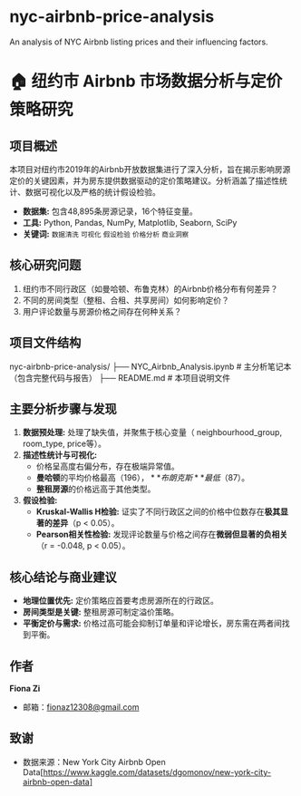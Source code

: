 # nyc-airbnb-price-analysis
An analysis of NYC Airbnb listing prices and their influencing factors.
# 🏠 纽约市 Airbnb 市场数据分析与定价策略研究

## 项目概述

本项目对纽约市2019年的Airbnb开放数据集进行了深入分析，旨在揭示影响房源定价的关键因素，并为房东提供数据驱动的定价策略建议。分析涵盖了描述性统计、数据可视化以及严格的统计假设检验。

- **数据集:** 包含48,895条房源记录，16个特征变量。
- **工具:** Python, Pandas, NumPy, Matplotlib, Seaborn, SciPy
- **关键词:** `数据清洗` `可视化` `假设检验` `价格分析` `商业洞察`

## 核心研究问题

1.  纽约市不同行政区（如曼哈顿、布鲁克林）的Airbnb价格分布有何差异？
2.  不同的房间类型（整租、合租、共享房间）如何影响定价？
3.  用户评论数量与房源价格之间存在何种关系？

## 项目文件结构
nyc-airbnb-price-analysis/
├── NYC_Airbnb_Analysis.ipynb # 主分析笔记本（包含完整代码与报告）
├── README.md # 本项目说明文件

## 主要分析步骤与发现

1.  **数据预处理:** 处理了缺失值，并聚焦于核心变量（ neighbourhood_group, room_type, price等）。
2.  **描述性统计与可视化:**
    - 价格呈高度右偏分布，存在极端异常值。
    - **曼哈顿**的平均价格最高（$196），**布朗克斯**最低（$87）。
    - **整租房源**的价格远高于其他类型。
3.  **假设检验:**
    - **Kruskal-Wallis H检验:** 证实了不同行政区之间的价格中位数存在**极其显著的差异**（p < 0.05）。
    - **Pearson相关性检验:** 发现评论数量与价格之间存在**微弱但显著的负相关**（r = -0.048, p < 0.05）。

## 核心结论与商业建议

-   **地理位置优先:** 定价策略应首要考虑房源所在的行政区。
-   **房间类型是关键:** 整租房源可制定溢价策略。
-   **平衡定价与需求:** 价格过高可能会抑制订单量和评论增长，房东需在两者间找到平衡。

## 作者

**Fiona Zi**
- 邮箱：fionaz12308@gmail.com

## 致谢

- 数据来源：New York City Airbnb Open Data[https://www.kaggle.com/datasets/dgomonov/new-york-city-airbnb-open-data]

